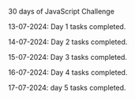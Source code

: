 30 days of JavaScript Challenge

13-07-2024: Day 1 tasks completed.

14-07-2024: Day 2 tasks completed.

15-07-2024: Day 3 tasks completed.

16-07-2024: Day 4 tasks completed.

17-07-2024: day 5 tasks completed.
